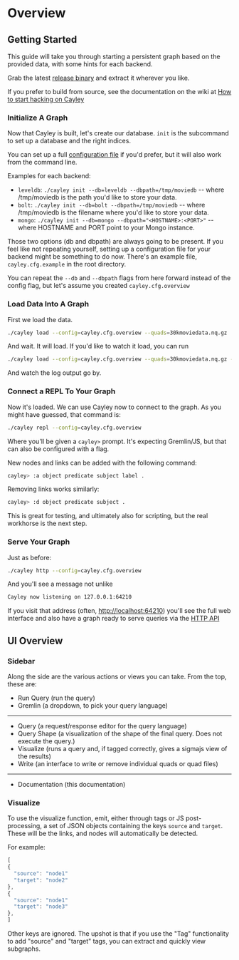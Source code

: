 # Overview

## Getting Started

This guide will take you through starting a persistent graph based on the provided data, with some hints for each backend.

Grab the latest [release binary](http://github.com/google/cayley/releases) and extract it wherever you like.

If you prefer to build from source, see the documentation on the wiki at [How to start hacking on Cayley](https://github.com/google/cayley/wiki/How-to-start-hacking-on-Cayley)

### Initialize A Graph

Now that Cayley is built, let's create our database. `init` is the subcommand to set up a database and the right indices.

You can set up a full [configuration file](/docs/Configuration) if you'd prefer, but it will also work from the command line.

Examples for each backend:

  * `leveldb`:  `./cayley init --db=leveldb --dbpath=/tmp/moviedb` -- where /tmp/moviedb is the path you'd like to store your data.
  * `bolt`:  `./cayley init --db=bolt --dbpath=/tmp/moviedb` -- where /tmp/moviedb is the filename where you'd like to store your data.
  * `mongo`: `./cayley init --db=mongo --dbpath="<HOSTNAME>:<PORT>"` -- where HOSTNAME and PORT point to your Mongo instance.

Those two options (db and dbpath) are always going to be present. If you feel like not repeating yourself, setting up a configuration file for your backend might be something to do now. There's an example file, `cayley.cfg.example` in the root directory.

You can repeat the `--db` and `--dbpath` flags from here forward instead of the config flag, but let's assume you created `cayley.cfg.overview`

### Load Data Into A Graph

First we load the data.

```bash
./cayley load --config=cayley.cfg.overview --quads=30kmoviedata.nq.gz
```

And wait. It will load. If you'd like to watch it load, you can run

```bash
./cayley load --config=cayley.cfg.overview --quads=30kmoviedata.nq.gz --alsologtostderr
```

And watch the log output go by.

### Connect a REPL To Your Graph

Now it's loaded. We can use Cayley now to connect to the graph. As you might have guessed, that command is:

```bash
./cayley repl --config=cayley.cfg.overview
```

Where you'll be given a `cayley>` prompt. It's expecting Gremlin/JS, but that can also be configured with a flag.

New nodes and links can be added with the following command:

```bash
cayley> :a object predicate subject label .
```

Removing links works similarly:

```bash
cayley> :d object predicate subject .
```

This is great for testing, and ultimately also for scripting, but the real workhorse is the next step.

### Serve Your Graph

Just as before:

```bash
./cayley http --config=cayley.cfg.overview
```

And you'll see a message not unlike

```bash
Cayley now listening on 127.0.0.1:64210
```

If you visit that address (often, [http://localhost:64210](http://localhost:64210)) you'll see the full web interface and also have a graph ready to serve queries via the [HTTP API](/docs/HTTP.md)

## UI Overview

### Sidebar

Along the side are the various actions or views you can take. From the top, these are:

* Run Query (run the query)
* Gremlin (a dropdown, to pick your query language)

----

* Query (a request/response editor for the query language)
* Query Shape (a visualization of the shape of the final query. Does not execute the query.)
* Visualize  (runs a query and, if tagged correctly, gives a sigmajs view of the results)
* Write (an interface to write or remove individual quads or quad files)

----

* Documentation (this documentation)

### Visualize

To use the visualize function, emit, either through tags or JS post-processing, a set of JSON objects containing the keys `source` and `target`. These will be the links, and nodes will automatically be detected.

For example:

```javascript
[
{
  "source": "node1"
  "target": "node2"
},
{
  "source": "node1"
  "target": "node3"
},
]
```

Other keys are ignored. The upshot is that if you use the "Tag" functionality to add "source" and "target" tags, you can extract and quickly view subgraphs.
